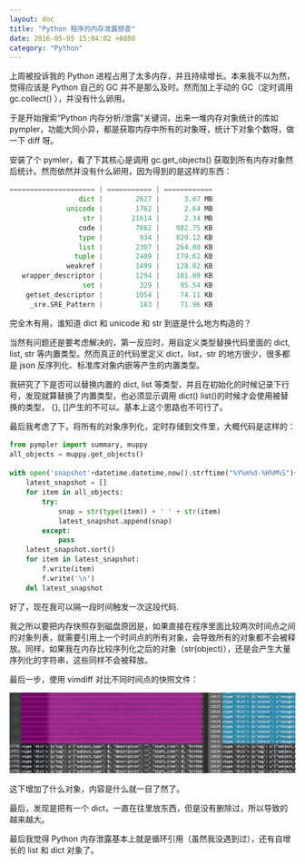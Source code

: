 ```yaml
---
layout: doc
title: "Python 程序的内存泄露排查"
date: 2016-05-05 15:04:02 +0800
category: "Python"
---
```


上周被投诉我的 Python 进程占用了太多内存，并且持续增长。本来我不以为然，觉得应该是 Python 自己的 GC 并不是那么及时。然而加上手动的 GC（定时调用 gc.collect() ），并没有什么卵用。

于是开始搜索“Python 内存分析/泄露”关键词，出来一堆内存对象统计的库如 pympler，功能大同小异，都是获取内存中所有的对象呀，统计下对象个数呀，做一下 diff 呀。

安装了个 pymler，看了下其核心是调用 gc.get_objects() 获取到所有内存对象然后统计。然而依然并没有什么卵用，因为得到的是这样的东西：

```python
===================== | =========== | ============
                 dict |        2627 |      3.07 MB
              unicode |        1762 |      2.64 MB
                  str |       21614 |      2.34 MB
                 code |        7862 |    982.75 KB
                 type |         934 |    829.12 KB
                 list |        2307 |    264.00 KB
                tuple |        2409 |    179.62 KB
              weakref |        1499 |    128.82 KB
   wrapper_descriptor |        1294 |    101.09 KB
                  set |         329 |     95.54 KB
    getset_descriptor |        1054 |     74.11 KB
     _sre.SRE_Pattern |         183 |     71.96 KB

```

完全木有用，谁知道 dict 和 unicode 和 str 到底是什么地方构造的？

当然有问题还是要考虑解决的，第一反应时，用自定义类型替换代码里面的 dict, list, str 等内置类型。然而真正的代码里定义 dict，list，str 的地方很少，很多都是 json 反序列化、标准库对象内嵌等产生的内置类型。

我研究了下是否可以替换内置的 dict, list 等类型，并且在初始化的时候记录下行号，发现就算替换了内置类型，也必须显示调用 dict() list()的时候才会使用被替换的类型， {}, []产生的不可以。基本上这个思路也不可行了。

最后我考虑了下，将所有的对象序列化，定时存储到文件里，大概代码是这样的：

```python
from pympler import summary, muppy
all_objects = muppy.get_objects()

with open('snapshot'+datetime.datetime.now().strftime("%Y%m%d-%H%M%S")+'.txt', 'wb') as f:
    latest_snapshot = []
    for item in all_objects:
        try:
            snap = str(type(item)) + ' ' + str(item)
            latest_snapshot.append(snap)
        except:
            pass
    latest_snapshot.sort()
    for item in latest_snapshot:
        f.write(item)
        f.write('\n')
    del latest_snapshot
```

好了，现在我可以隔一段时间触发一次这段代码.

我之所以要把内存快照存到磁盘原因是，如果直接在程序里面比较两次时间点之间的对象列表，就需要引用上一个时间点的所有对象，会导致所有的对象都不会被释放。同样，如果我在内存比较序列化之后的对象（str(object)），还是会产生大量序列化的字符串，这些同样不会被释放。

最后一步，使用 vimdiff 对比不同时间点的快照文件：

![img](/blog/assets/img/python-memory-leak-1.jpg)

这下增加了什么对象，内容是什么就一目了然了。

最后，发现是把有一个 dict，一直在往里放东西，但是没有删除过，所以导致的越来越大。

最后我觉得 Python 内存泄露基本上就是循环引用（虽然我没遇到过），还有自增长的 list 和 dict 对象了。
